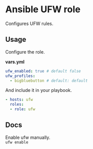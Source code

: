 # Ansible UFW role

Configures UFW rules.

## Usage

Configure the role.

**vars.yml**

```yml
ufw_enabled: true # default false
ufw_profiles:
  - bigbluebutton # default: default
```

And include it in your playbook.

```yml
- hosts: ufw
  roles:
  - role: ufw
```

## Docs

Enable ufw manually.\
`ufw enable`